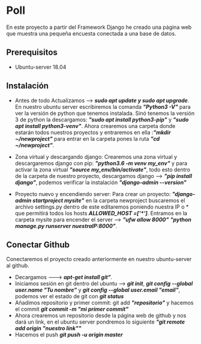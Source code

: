 # Poll
En este proyecto a partir del Framework Django he creado una página web que muestra una pequeña encuesta conectada a una base de datos.
## Prerequisitos
- Ubuntu-server 18.04
## Instalación
- Antes de todo Actualizamos --> **_sudo apt update y sudo apt upgrade_**.
En nuestro ubuntu server escribiremos la comanda **_"Python3  -V"_** para ver la versión de python que tenemos instalada.
Sinó tenemos la versión 3 de python la descargamos: **_"sudo apt install python3-pip"_** y **_"sudo apt install python3-venv"_**.
Ahora crearemos una carpeta donde estarán todos nuestros proyectos y entraremos en ella :**_"mkdir ~/newproject"_** para entrar en la carpeta pones la ruta **_"cd ~/newproject"_**.
- Zona virtual y descargando django:
Crearemos una zona virtual y descargaremos django con pip: **_"python3.6 -m venv my_env"_** y para activar la zona virtual **_"source my_env/bin/activate"_**, todo esto dentro de la carpeta de nuestro proyecto, descargamos django --> **_"pip install django"_**, podemos verificar la instalación **_"django-admin --version"_**

- Proyecto nuevo y encendiendo server: Para crear un proyecto: **_"django-admin startproject mysite"_** en la carpeta newproject buscaremos el archivo settings.py dentro de este editaremos poniendo nuestra IP o * que permitirá todos los hosts **_ALLOWED_HOST =['*']_**.
Entramos en la carpeta mysite para encender el server --> **_"ufw allow 8000"_**  **_"python manage.py runserver nuestraIP:8000"_**. 
## Conectar Github
Conectaremos el proyecto creado anteriormente en nuestro ubuntu-server al github.
- Decargamos ---> **_apt-get install git"_**.
- Iniciamos sesión en git dentro del ubuntu --> **_git init_**, **_git config --global user.name "Tu nombre"_** y **_git config --global user.email "email"_**, podemos ver el estado de git con **_git status_**
- Añadimos repositorio y primer commit: git add **_"repositorio"_** y hacemos el commit **_git commit -m "mi primer commit"_**
- Ahora crearemos un repositorio desde la página web de github y nos dará un link, en el ubuntu server pondremos lo siguiente **_"git remote add origin "nuestro link""_**
- Hacemos el push **_git push -u origin master_**



